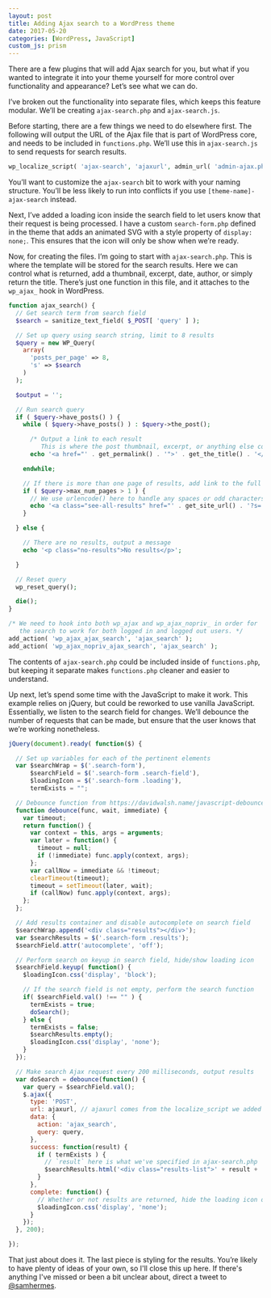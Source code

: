 ```yaml
---
layout: post
title: Adding Ajax search to a WordPress theme
date: 2017-05-20
categories: [WordPress, JavaScript]
custom_js: prism
---
```


There are a few plugins that will add Ajax search for you, but what if you wanted to integrate it into your theme yourself for more control over functionality and appearance? Let’s see what we can do.

I’ve broken out the functionality into separate files, which keeps this feature modular. We’ll be creating `ajax-search.php` and `ajax-search.js`.

Before starting, there are a few things we need to do elsewhere first. The following will output the URL of the Ajax file that is part of WordPress core, and needs to be included in `functions.php`. We’ll use this in `ajax-search.js` to send requests for search results.

```php
wp_localize_script( 'ajax-search', 'ajaxurl', admin_url( 'admin-ajax.php' ) );
```

You’ll want to customize the `ajax-search` bit to work with your naming structure. You’ll be less likely to run into conflicts if you use `[theme-name]-ajax-search` instead.

Next, I’ve added a loading icon inside the search field to let users know that their request is being processed. I have a custom `search-form.php` defined in the theme that adds an animated SVG with a style property of `display: none;`. This ensures that the icon will only be show when we’re ready.

Now, for creating the files. I’m going to start with `ajax-search.php`. This is where the template will be stored for the search results. Here we can control what is returned, add a thumbnail, excerpt, date, author, or simply return the title. There’s just one function in this file, and it attaches to the `wp_ajax_` hook in WordPress.

```php
function ajax_search() {
  // Get search term from search field
  $search = sanitize_text_field( $_POST[ 'query' ] );

  // Set up query using search string, limit to 8 results
  $query = new WP_Query(
    array(
      'posts_per_page' => 8,
      's' => $search
    )
  );

  $output = '';

  // Run search query
  if ( $query->have_posts() ) {
    while ( $query->have_posts() ) : $query->the_post();

      /* Output a link to each result
         This is where the post thumbnail, excerpt, or anything else could be added */
      echo '<a href="' . get_permalink() . '">' . get_the_title() . '</a>';

    endwhile;

    // If there is more than one page of results, add link to the full results page
    if ( $query->max_num_pages > 1 ) {
      // We use urlencode() here to handle any spaces or odd characters in the search string
      echo '<a class="see-all-results" href="' . get_site_url() . '?s=' . urlencode( $search ) . '">View all results</a>';
    }

  } else {

    // There are no results, output a message
    echo '<p class="no-results">No results</p>';

  }

  // Reset query
  wp_reset_query();

  die();
}

/* We need to hook into both wp_ajax and wp_ajax_nopriv_ in order for
   the search to work for both logged in and logged out users. */
add_action( 'wp_ajax_ajax_search', 'ajax_search' );
add_action( 'wp_ajax_nopriv_ajax_search', 'ajax_search' );
```

The contents of `ajax-search.php` could be included inside of `functions.php`, but keeping it separate makes `functions.php` cleaner and easier to understand.

Up next, let’s spend some time with the JavaScript to make it work. This example relies on jQuery, but could be reworked to use vanilla JavaScript. Essentially, we listen to the search field for changes. We’ll debounce the number of requests that can be made, but ensure that the user knows that we’re working nonetheless.

```js
jQuery(document).ready( function($) {

  // Set up variables for each of the pertinent elements
  var $searchWrap = $('.search-form'),
      $searchField = $('.search-form .search-field'),
      $loadingIcon = $('.search-form .loading'),
      termExists = "";

  // Debounce function from https://davidwalsh.name/javascript-debounce-function
  function debounce(func, wait, immediate) {
    var timeout;
    return function() {
      var context = this, args = arguments;
      var later = function() {
        timeout = null;
        if (!immediate) func.apply(context, args);
      };
      var callNow = immediate && !timeout;
      clearTimeout(timeout);
      timeout = setTimeout(later, wait);
      if (callNow) func.apply(context, args);
    };
  };

  // Add results container and disable autocomplete on search field
  $searchWrap.append('<div class="results"></div>');
  var $searchResults = $('.search-form .results');
  $searchField.attr('autocomplete', 'off');

  // Perform search on keyup in search field, hide/show loading icon
  $searchField.keyup( function() {
    $loadingIcon.css('display', 'block');

    // If the search field is not empty, perform the search function
    if( $searchField.val() !== "" ) {
      termExists = true;
      doSearch();
    } else {
      termExists = false;
      $searchResults.empty();
      $loadingIcon.css('display', 'none');
    }
  });

  // Make search Ajax request every 200 milliseconds, output results
  var doSearch = debounce(function() {
    var query = $searchField.val();
    $.ajax({
      type: 'POST',
      url: ajaxurl, // ajaxurl comes from the localize_script we added to functions.php
      data: {
        action: 'ajax_search',
        query: query,
      },
      success: function(result) {
        if ( termExists ) {
          // `result` here is what we've specified in ajax-search.php
          $searchResults.html('<div class="results-list">' + result + '</div>');
        }
      },
      complete: function() {
        // Whether or not results are returned, hide the loading icon once the request is complete
        $loadingIcon.css('display', 'none');
      }
    });
  }, 200);

});
```

That just about does it. The last piece is styling for the results. You’re likely to have plenty of ideas of your own, so I'll close this up here. If there's anything I've missed or been a bit unclear about, direct a tweet to [@samhermes](https://twitter.com/samhermes).